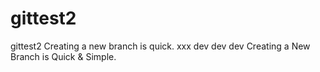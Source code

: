# gittest2
gittest2
Creating a new branch is quick.
xxx
dev dev dev
Creating a New Branch is Quick & Simple.
